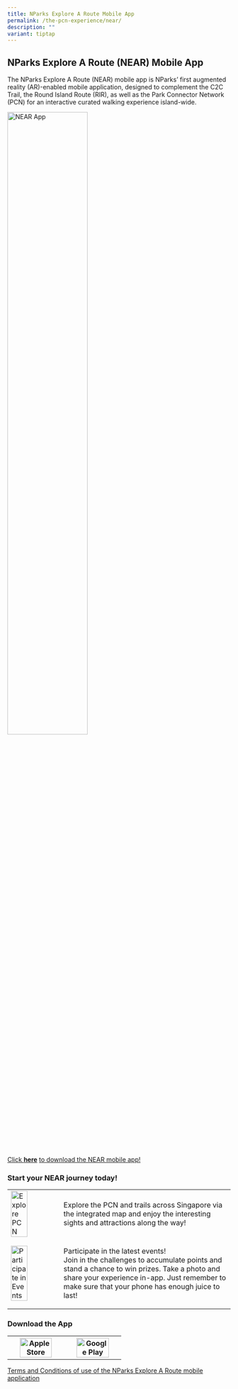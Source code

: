 ```yaml
---
title: NParks Explore A Route Mobile App
permalink: /the-pcn-experience/near/
description: ""
variant: tiptap
---
```

<h2>NParks Explore A Route&nbsp;(NEAR) Mobile App</h2>
<p>The NParks Explore A Route (NEAR) mobile app is NParks’ first augmented
reality (AR)-enabled mobile application, designed to complement the C2C
Trail, the Round Island Route (RIR), as well as the Park Connector Network
(PCN) for an interactive curated walking experience island-wide.</p>
<div class="isomer-image-wrapper">
<img style="width: 60%;" height="auto" width="100%" alt="NEAR App" src="/images/Cover%20Image.png">
</div>
<p><a href="https://near.nparks.gov.sg/" rel="noopener noreferrer nofollow" target="_blank">Click </a><strong><a href="https://near.nparks.gov.sg/" rel="noopener noreferrer nofollow" target="_blank">here</a></strong>
<a href="https://near.nparks.gov.sg/" rel="noopener noreferrer nofollow" target="_blank">to download the NEAR mobile app!</a>
</p>
<h3><strong>Start your NEAR journey today!</strong></h3>
<table style="minWidth: 50px">
<colgroup>
<col>
<col>
</colgroup>
<tbody>
<tr>
<td rowspan="1" colspan="1">
<div class="isomer-image-wrapper">
<img style="width: 60%;" height="auto" width="100%" alt="Explore PCN" src="/images/Explore.png">
</div>
</td>
<td rowspan="1" colspan="1">
<p>Explore the PCN and trails across Singapore via the integrated map and
enjoy the interesting sights and attractions along the way!</p>
</td>
</tr>
<tr>
<td rowspan="1" colspan="1">
<div class="isomer-image-wrapper">
<img style="width: 60%;" height="auto" width="100%" alt="Participate in Events" src="/images/Participate%20in%20Events.png">
</div>
</td>
<td rowspan="1" colspan="1">
<p>Participate in the latest events!
<br>Join in the challenges to accumulate points and stand a chance to win
prizes. Take a photo and share your experience in-app. Just remember to
make sure that your phone has enough juice to last!</p>
</td>
</tr>
</tbody>
</table>
<h3><strong>Download the App</strong></h3>
<table style="minWidth: 50px">
<colgroup>
<col>
<col>
</colgroup>
<tbody>
<tr>
<th rowspan="1" colspan="1"><a class="isomer-image-wrapper" href="https://apps.apple.com/sg/app/nparks-explore-a-route-near/id6444256702"><img style="width: 80%;" height="auto" width="100%" alt="Apple Store" src="/images/App_Store_(iOS).png"></a>
</th>
<th rowspan="1" colspan="1"><a class="isomer-image-wrapper" href="https://play.google.com/store/apps/details?id=com.nparks.near"><img style="width: 80%;" height="auto" width="100%" alt="Google Play" src="/images/Google_Play-Badge.png"></a>
</th>
</tr>
</tbody>
</table>
<p><a href="/files/C2C_T_Cs_2025.pdf" rel="noopener noreferrer nofollow" target="_blank">Terms and Conditions of use of the NParks Explore A Route mobile application</a>
</p>